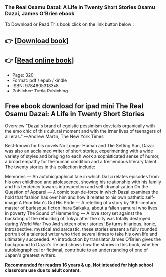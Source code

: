 ### The Real Osamu Dazai: A Life in Twenty Short Stories Osamu Dazai, James O&#039;Brien ebook

To Download or Read This book click on the link button below :

## 👉  [**[Download book](http://filesbooks.info/download.php?group=book&from=github.com&id=719134&lnk=1066 "Download book")**]

## 👉  [**[Read online book](http://filesbooks.info/download.php?group=book&from=github.com&id=719134&lnk=1066 "Read online book")**]


* Page: 320
* Format: pdf / epub / kindle
* ISBN: 9784805318348
* Publisher: Tuttle Publishing



## Free ebook download for ipad mini The Real Osamu Dazai: A Life in Twenty Short Stories


Overview
&quot;Dazai&#039;s brand of egoistic pessimism dovetails organically with the emo chic of this cultural moment and with the inner lives of teenagers of all eras.&quot; —Andrew Martin, The New York Times
 
 Best-known for his novels No Longer Human and The Setting Sun, Dazai was also an acclaimed writer of short stories, experimenting with a wide variety of styles and bringing to each work a sophisticated sense of humor, a broad empathy for the human condition and a tremendous literary talent. The twenty stories in this collection include:
 
 Memories — An autobiographical tale in which Dazai relates episodes from his own childhood and adolescence, showing his relationship with his family and his tendency towards introspection and self-dramatization On the Question of Apparel — A comic tour-de-force in which Dazai examines the hold that fashion has over him and how it relates to his own pathetic self-image A Poor Man&#039;s Got His Pride — A retelling of a story by 18th-century master of burlesque fiction Ihara Saikaku, about a fallen samurai who lives in poverty The Sound of Hammering — A love story set against the backdrop of the rebuilding of Tokyo after the city was totally destroyed during World War Two And sixteen other stories! 
 By turns hilarious, ironic, introspective, mystical and sarcastic, these stories present a fully rounded portrait of a talented writer who tried several times to take his own life and ultimately succeeded. An introduction by translator James O&#039;Brien gives the background to Dazai&#039;s life and shows how the stories in this book, whether autobiographical or fictional, contribute to an understanding of one of Japan&#039;s greatest writers.
 
 **Recommended for readers 16 years &amp; up. Not intended for high school classroom use due to adult content.**



